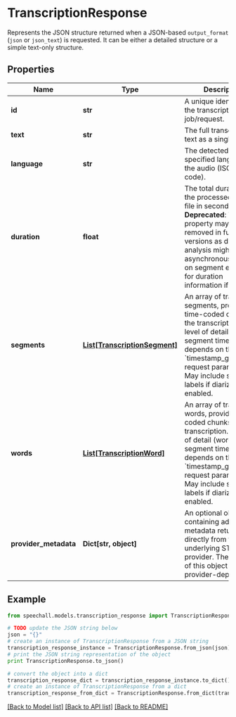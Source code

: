 # TranscriptionResponse

Represents the JSON structure returned when a JSON-based `output_format` (`json` or `json_text`) is requested. It can be either a detailed structure or a simple text-only structure.

## Properties
Name | Type | Description | Notes
------------ | ------------- | ------------- | -------------
**id** | **str** | A unique identifier for the transcription job/request. | 
**text** | **str** | The full transcribed text as a single string. | 
**language** | **str** | The detected or specified language of the audio (ISO 639-1 code). | [optional] 
**duration** | **float** | The total duration of the processed audio file in seconds. **Deprecated**: This property may be removed in future versions as duration analysis might occur asynchronously. Rely on segment end times for duration information if needed.  | [optional] 
**segments** | [**List[TranscriptionSegment]**](TranscriptionSegment.md) | An array of transcribed segments, providing time-coded chunks of the transcription. The level of detail (word vs. segment timestamps) depends on the &#x60;timestamp_granularity&#x60; request parameter. May include speaker labels if diarization was enabled. | [optional] 
**words** | [**List[TranscriptionWord]**](TranscriptionWord.md) | An array of transcribed words, providing time-coded chunks of the transcription. The level of detail (word vs. segment timestamps) depends on the &#x60;timestamp_granularity&#x60; request parameter. May include speaker labels if diarization was enabled. | [optional] 
**provider_metadata** | **Dict[str, object]** | An optional object containing additional metadata returned directly from the underlying STT provider. The structure of this object is provider-dependent. | [optional] 

## Example

```python
from speechall.models.transcription_response import TranscriptionResponse

# TODO update the JSON string below
json = "{}"
# create an instance of TranscriptionResponse from a JSON string
transcription_response_instance = TranscriptionResponse.from_json(json)
# print the JSON string representation of the object
print TranscriptionResponse.to_json()

# convert the object into a dict
transcription_response_dict = transcription_response_instance.to_dict()
# create an instance of TranscriptionResponse from a dict
transcription_response_from_dict = TranscriptionResponse.from_dict(transcription_response_dict)
```
[[Back to Model list]](../README.md#documentation-for-models) [[Back to API list]](../README.md#documentation-for-api-endpoints) [[Back to README]](../README.md)


